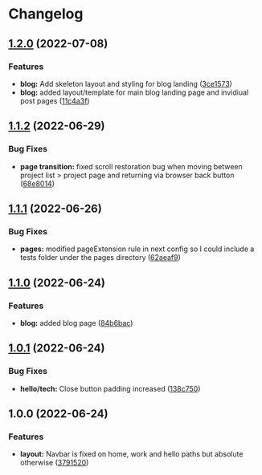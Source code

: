 # Changelog

## [1.2.0](https://github.com/rockettown1/dankrishnandotcom/compare/v1.1.2...v1.2.0) (2022-07-08)


### Features

* **blog:** Add skeleton layout and styling for blog landing ([3ce1573](https://github.com/rockettown1/dankrishnandotcom/commit/3ce1573477b3848b4384303f30ddae57b8e2e8f9))
* **blog:** added layout/template for main blog landing page and invidiual post pages ([11c4a3f](https://github.com/rockettown1/dankrishnandotcom/commit/11c4a3f14069e57c43b6d6d2d49185d117270d2f))

## [1.1.2](https://github.com/rockettown1/dankrishnandotcom/compare/v1.1.1...v1.1.2) (2022-06-29)


### Bug Fixes

* **page transition:** fixed scroll restoration bug when moving between project list > project page and returning via browser back button ([68e8014](https://github.com/rockettown1/dankrishnandotcom/commit/68e8014e0dc849cf96d49cc1083f3483db7d3f1c))

## [1.1.1](https://github.com/rockettown1/dankrishnandotcom/compare/v1.1.0...v1.1.1) (2022-06-26)


### Bug Fixes

* **pages:** modified pageExtension rule in next config so I could include a tests folder under the pages directory ([62aeaf9](https://github.com/rockettown1/dankrishnandotcom/commit/62aeaf97cc1c2da946789bd5a8e0e42f45c236b2))

## [1.1.0](https://github.com/rockettown1/dankrishnandotcom/compare/v1.0.1...v1.1.0) (2022-06-24)


### Features

* **blog:** added blog page ([84b6bac](https://github.com/rockettown1/dankrishnandotcom/commit/84b6bacc653157d83262a7f89d7833df6c0b5a74))

## [1.0.1](https://github.com/rockettown1/dankrishnandotcom/compare/v1.0.0...v1.0.1) (2022-06-24)


### Bug Fixes

* **hello/tech:** Close button padding increased ([138c750](https://github.com/rockettown1/dankrishnandotcom/commit/138c750045258dff22d7279707f56b094e2d3cbc))

## 1.0.0 (2022-06-24)


### Features

* **layout:** Navbar is fixed on home, work and hello paths but absolute otherwise ([3791520](https://github.com/rockettown1/dankrishnandotcom/commit/3791520e2d90cbd32300000dc7022ef2a6691fa2))
